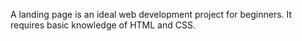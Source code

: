 A landing page is an ideal web development project for beginners. It requires basic knowledge of HTML and CSS.
